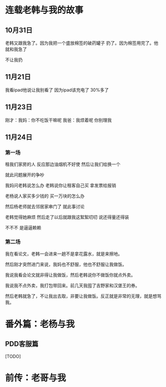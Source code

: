 # 连载老韩与我的故事

## 10月31日

老韩又跟我急了。因为我把一个盛放棉签的破药罐子 扔了。因为棉签用完了。他就和我急了

不让我扔

## 11月21日

我看ipad他说让我别看了 因为ipad该充电了 30%多了

## 11月23日

刚才：我妈：你不吃饭干嘛呢 我爸：我烦着呢 你别理我

## 11月24日

### 第一场

租我们家房的人 反应那边油烟机不好使 然后让我们给换一个

就此问题展开的争吵

我妈问老韩说怎么办 老韩说你让租客自己买 拿发票给报销

老杨说人家买多少钱的 买一万块的怎么办

然后杨老师就去邻居家串门了 就此事讨论

老韩觉得她麻烦 然后走了以后就跟我这絮絮叨叨 说还得量还得装 

不不不 是逼逼赖赖

### 第二场

我在看论文，老韩一会进来一趟不是拿花露水，就是来擦地。

然后刚才突然进门来说，我妈也不舒服，他也不舒服让我做饭。

我说我看会论文就非得让我做饭，然后老韩说你不做饭你就点外卖。

我说我不点外卖，我打包带回来。前几天我囤了吉野家和汉堡王的券。

然后老韩就急了，不让我出去取，非要让我做饭。反正就是非常的无理，就是想骂我。

# 番外篇：老杨与我

## PDD客服篇

[TODO]



# 前传：老哥与我

